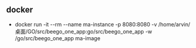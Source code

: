 ## docker 
- docker run -it --rm --name ma-instance -p 8080:8080 -v /home/arvin/桌面/GO/src/beego_one_app:go/src/beego_one_app -w /go/src/beego_one_app ma-image
